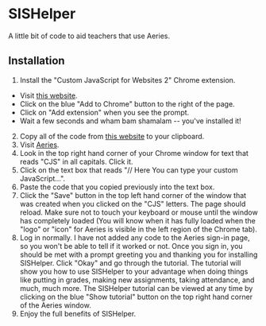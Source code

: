 # SISHelper
A little bit of code to aid teachers that use Aeries.


## Installation

1. Install the "Custom JavaScript for Websites 2" Chrome extension.
- Visit [this website](https://bit.ly/2V083H).
- Click on the blue "Add to Chrome" button to the right of the page.
- Click on "Add extension" when you see the prompt.
- Wait a few seconds and wham bam shamalam -- you've installed it!
2. Copy all of the code from [this website](http://bit.ly/sishelper) to your clipboard.
3. Visit [Aeries](https://aeries.lvusd.org).
4. Look in the top right hand corner of your Chrome window for text that reads "CJS" in all capitals. Click it.
5. Click on the text box that reads "// Here You can type your custom JavaScript...".
6. Paste the code that you copied previously into the text box.
7. Click the "Save" button in the top left hand corner of the window that was created when you clicked on the "CJS" letters. The page should reload. Make sure not to touch your keyboard or mouse until the window has completely loaded (You will know when it has fully loaded when the "logo" or "icon" for Aeries is visible in the left region of the Chrome tab).
8. Log in normally. I have not added any code to the Aeries sign-in page, so you won't be able to tell if it worked or not. Once you sign in, you should be met with a prompt greeting you and thanking you for installing SISHelper. Click "Okay" and go through the tutorial. The tutorial will show you how to use SISHelper to your advantage when doing things like putting in grades, making new assignments, taking attendance, and much, much more. The SISHelper tutorial can be viewed at any time by clicking on the blue "Show tutorial" button on the top right hand corner of the Aeries window.
19. Enjoy the full benefits of SISHelper.
